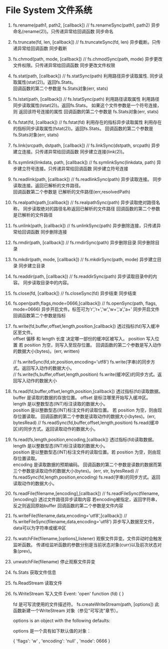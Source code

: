 # File System 文件系统

1. fs.rename(path1, path2, [callback])  //  fs.renameSync(path1, path2)
   异步命名(rename(2))。只传递异常给回调函数       同步命名
    
2. fs.truncate(fd, len, [callback])     //  fs.truncateSync(fd, len)
   异步截断。只传递异常给回调函数                 同步截断
       
    
3. fs.chmod(path, mode, [callback])     //  fs.chmodSync(path, mode)
   异步更改文件权限。只传递异常给回调函数          同步更改文件权限
   
    
4. fs.stat(path, [callback])            //  fs.statSync(path)
   利用路径异步读取属性.                        同步读取属性(stat(2))。返回fs.Stats。  
   回调函数的第二个参数是
   fs.Stats对象(err, stats)
   
5. fs.lstat(path, [callback])           //  fs.lstatSync(path)
    利用路径读取属性                           利用路径同步读取属性(lstat(2))。返回fs.Stats。 
    如果这个文件参数是一个符号连接，则
    返回该符号连接的属性
    回调函数的第二个参数是
    fs.Stats对象(err, stats)
6. fs.fstat(fd, [callback])             //  fs.fstat(fd)
    利用存在的指标异步读取属性                   利用存在的指标同步读取属性(fstat(2))。返回fs.Stats。
    回调函数的第二个参数是
    fs.Stats对象(err, stats)
    
7. fs.link(srcpath, dstpath, [callback]) //  fs.linkSync(dstpath, srcpath)
    异步建立连接。只传递异常给回调函数               同步建立连接(link(2))。
    
8. fs.symlink(linkdata, path, [callback]) //  fs.symlinkSync(linkdata, path)
    异步建立符号连接。只传递异常给回调函数            同步建立符号连接

9. fs.readlink(path, [callback])          //  fs.readlinkSync(path)
    异步读取连接。                               同步读取连接。返回已解析的文件路径。                
    回调函数第二个参数是
    已解析的文件路径(err,resolvedPath)

10. fs.realpath(path,[callback])            //  fs.realpathSync(path)
    异步读取绝对路径名称，                            同步读取绝对的路径名称返回已解析的文件路径
    回调函数的第二个参数是已解析的文件路径

11. fs.unlink(path, [callback])             //  fs.unlinkSync(path)
    异步删除连接，只传递异常给回调函数                   同步删除连接

12. fs.rmdir(path, [callback])              //  fs.rmdirSync(path)
    异步删除目录                                      同步删除目录
    
13. fs.mkdir(path, mode, [callback])        //  fs.mkdirSync(path, mode)
     异步建立目录                                    同步建立目录

14. fs.readdir(path, [callback])            //  fs.readdirSync(path)
    异步读取目录中的内容。                           同步读取目录中的内容。  

15. fs.close(fd, [callback])                //  fs.closeSync(fd)
    异步结束                                        同步结束
    
16. fs.open(path,flags,mode=0666,[callback]) //    fs.openSync(path, flags, mode=0666)
    异步开启文件。标签可为'r','r+','w','w+','a','a+'   同步开启文件
    回调函数第二个参数是指标
    
17. fs.write(fd,buffer,offset,length,position,[callback]) 
    透过指标(fd)写入缓冲区至文件。                                
    offset 偏移 和 length 长度 决定哪一部份的缓冲区被写入。 
    position 写入位置 若 position 为空，则写入至现存位置。
    回调函数的第二个参数是写入动作的数据大小(bytes)。(err, written)
    
    //  fs.writeSync(fd,str,position,encoding='utf8')
        fs.write(字串)的同步方式。返回写入动作的数据大小。  
    //  fs.write(fs,buffer,offset,length,position)
        fs.write(缓冲区)的同步方式。返回写入动作的数据大小
         
18. fs.read(fd,buffer,offset,length,position,[callback])
    透过指标(fd)读取数据。
    buffer 是读取的数据的存放位置。
    offset 是标注哪里开始写入缓冲区。    
    length 是以整数型态(INT)标注读取的数据大小。    
    position 是以整数型态(INT)标注文件的读取位置。
    若 position 为空，则由现存位置读取。
    回调函数的第二个参数是读取动作的数据大小(bytes)。(err, bytesRead)
    //  fs.readSync(fd,buffer,offset,length,position)
        fs.read(缓冲区)的同步方式。返回读取动作的数据大小。
    
19. fs.read(fs,length,position,encoding,[callback])
        透过指标(fd)读取数据。        
        length 是以整数型态(INT)标注读取的数据大小。        
        position 是以整数型态(INT)标注文件的读取位置。若 position 为空，则由现存位置读取。        
        encoding 是读取数据的预期编码。 回调函数的第二个参数是读数的数据而第三个参数是读取动作的数据大小(bytes)。(err, str, bytesRead)
    //  fs.readSync(fd,length,position,encoding)
        fs.read(字串)的同步方式。返回读取动作的数据大小。

20. fs.readFile(filename,[encoding],[callback])  //  fs.readFileSync(filename, [encoding])
    透过文件路径异步读取内容                                若encoding被指定，返回字符串， 反之则返回原始buffer
    回调函数的第二个参数是文件内容

21. fs.writeFile(filename,data,encoding='utf8',[callback]) //  fs.writeFileSync(filename,data,encoding='utf8')
    异步写入数据至文件，data可以为字符串或缓冲区

22. fs.watchFile(filename,[options],listener)
    观察文件异变。文件异动时会触发监听函数。
    传递给监听函数的参数分别是当前状态对象(curr)以及前次状态对象(prev)。

23. unwatchFile(filename)
    停止观察文件异变

24. fs.Stats   获取文件信息
 
25. fs.ReadStream 读取文件

26. fs.WriteStream 写入文件
    Event: 'open' function (fd) { }
    
    fd 是可写流使用的文件描述符。 fs.createWriteStream(path, [options]) 此函数新建一个WriteStream 对象（参见"可写流"章节）。
    
    options is an object with the following defaults:
    
    options 是一个具有如下默认值的对象：
    
    {
    'flags': 'w'
    , 'encoding': 'null'
    , 'mode': 0666
    }